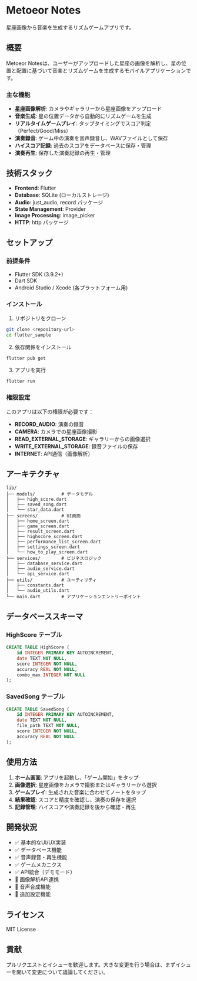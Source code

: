 # Metoeor Notes

星座画像から音楽を生成するリズムゲームアプリです。

## 概要

Metoeor Notesは、ユーザーがアップロードした星座の画像を解析し、星の位置と配置に基づいて音楽とリズムゲームを生成するモバイルアプリケーションです。

### 主な機能

- **星座画像解析**: カメラやギャラリーから星座画像をアップロード
- **音楽生成**: 星の位置データから自動的にリズムゲームを生成
- **リアルタイムゲームプレイ**: タップタイミングでスコア判定（Perfect/Good/Miss）
- **演奏録音**: ゲーム中の演奏を音声録音し、WAVファイルとして保存
- **ハイスコア記録**: 過去のスコアをデータベースに保存・管理
- **演奏再生**: 保存した演奏記録の再生・管理

## 技術スタック

- **Frontend**: Flutter
- **Database**: SQLite (ローカルストレージ)
- **Audio**: just_audio, record パッケージ
- **State Management**: Provider
- **Image Processing**: image_picker
- **HTTP**: http パッケージ

## セットアップ

### 前提条件

- Flutter SDK (3.9.2+)
- Dart SDK
- Android Studio / Xcode (各プラットフォーム用)

### インストール

1. リポジトリをクローン
```bash
git clone <repository-url>
cd flutter_sample
```

2. 依存関係をインストール
```bash
flutter pub get
```

3. アプリを実行
```bash
flutter run
```

### 権限設定

このアプリは以下の権限が必要です：

- **RECORD_AUDIO**: 演奏の録音
- **CAMERA**: カメラでの星座画像撮影
- **READ_EXTERNAL_STORAGE**: ギャラリーからの画像選択
- **WRITE_EXTERNAL_STORAGE**: 録音ファイルの保存
- **INTERNET**: API通信（画像解析）

## アーキテクチャ

```
lib/
├── models/          # データモデル
│   ├── high_score.dart
│   ├── saved_song.dart
│   └── star_data.dart
├── screens/         # UI画面
│   ├── home_screen.dart
│   ├── game_screen.dart
│   ├── result_screen.dart
│   ├── highscore_screen.dart
│   ├── performance_list_screen.dart
│   ├── settings_screen.dart
│   └── how_to_play_screen.dart
├── services/        # ビジネスロジック
│   ├── database_service.dart
│   ├── audio_service.dart
│   └── api_service.dart
├── utils/           # ユーティリティ
│   ├── constants.dart
│   └── audio_utils.dart
└── main.dart        # アプリケーションエントリーポイント
```

## データベーススキーマ

### HighScore テーブル
```sql
CREATE TABLE HighScore (
    id INTEGER PRIMARY KEY AUTOINCREMENT,
    date TEXT NOT NULL,
    score INTEGER NOT NULL,
    accuracy REAL NOT NULL,
    combo_max INTEGER NOT NULL
);
```

### SavedSong テーブル
```sql
CREATE TABLE SavedSong (
    id INTEGER PRIMARY KEY AUTOINCREMENT,
    date TEXT NOT NULL,
    file_path TEXT NOT NULL,
    score INTEGER NOT NULL,
    accuracy REAL NOT NULL
);
```

## 使用方法

1. **ホーム画面**: アプリを起動し、「ゲーム開始」をタップ
2. **画像選択**: 星座画像をカメラで撮影またはギャラリーから選択
3. **ゲームプレイ**: 生成された音楽に合わせてノートをタップ
4. **結果確認**: スコアと精度を確認し、演奏の保存を選択
5. **記録管理**: ハイスコアや演奏記録を後から確認・再生

## 開発状況

- ✅ 基本的なUI/UX実装
- ✅ データベース機能
- ✅ 音声録音・再生機能
- ✅ ゲームメカニクス
- ✅ API統合（デモモード）
- 🔄 画像解析API連携
- 🔄 音声合成機能
- 🔄 追加設定機能

## ライセンス

MIT License

## 貢献

プルリクエストとイシューを歓迎します。大きな変更を行う場合は、まずイシューを開いて変更について議論してください。
